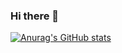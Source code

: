 ### Hi there 👋

[![Anurag's GitHub stats](https://github-readme-stats.vercel.app/api?username=WooGeun-Nam)](https://github.com/anuraghazra/github-readme-stats)

<!--
**WooGeun-Nam/WooGeun-Nam** is a ✨ _special_ ✨ repository because its `README.md` (this file) appears on your GitHub profile.

Here are some ideas to get you started:

- 🔭 I’m currently working on ...
- 🌱 I’m currently learning ...
- 👯 I’m looking to collaborate on ...
- 🤔 I’m looking for help with ...
- 💬 Ask me about ...
- 📫 How to reach me: ...
- 😄 Pronouns: ...
- ⚡ Fun fact: ...
-->
